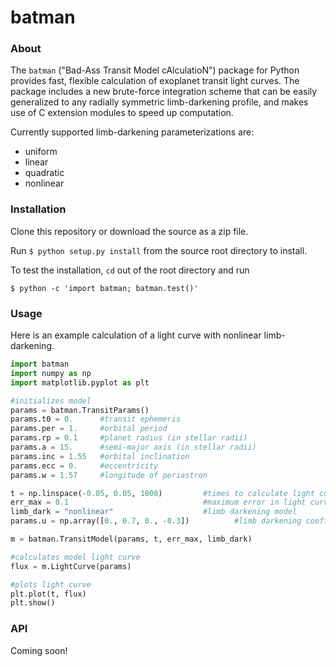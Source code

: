 # batman

### About
The `batman` ("Bad-Ass Transit Model cAlculatioN") package for Python provides fast, flexible calculation of exoplanet transit light curves.  The package includes a new brute-force integration scheme that can be easily generalized to any radially symmetric limb-darkening profile, and makes use of C extension modules to speed up computation.

Currently supported limb-darkening parameterizations are: 
 - uniform 
 - linear 
 - quadratic
 - nonlinear


### Installation

Clone this repository or download the source as a zip file. 

Run `$ python setup.py install` from the source root directory to install.

To test the installation, `cd` out of the root directory and run
```
$ python -c 'import batman; batman.test()'
```

### Usage
Here is an example calculation of a light curve with nonlinear limb-darkening.

```python
import batman
import numpy as np
import matplotlib.pyplot as plt

#initializes model
params = batman.TransitParams()
params.t0 = 0.		#transit ephemeris
params.per = 1.		#orbital period	
params.rp = 0.1		#planet radius (in stellar radii)
params.a = 15.		#semi-major axis (in stellar radii)
params.inc = 1.55	#orbital inclination	
params.ecc = 0.		#eccentricity	
params.w = 1.57		#longitude of periastron

t = np.linspace(-0.05, 0.05, 1000)         #times to calculate light curve	
err_max = 0.1                              #maximum error in light curve (in ppm)
limb_dark = "nonlinear"                    #limb darkening model
params.u = np.array([0., 0.7, 0., -0.3])          #limb darkening coefficients

m = batman.TransitModel(params, t, err_max, limb_dark)

#calculates model light curve
flux = m.LightCurve(params)

#plots light curve
plt.plot(t, flux)
plt.show()
```

### API
Coming soon!
